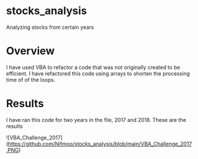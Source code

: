 # stocks_analysis
Analyzing stocks from certain years
# Overview
  I have used VBA to refactor a code that was not originally created to be efficient.
  I have refactored this code using arrays to shorten the processing time of of the loops.
  
 # Results
 
 I have ran this code for two years in the file, 2017 and 2018.
 These are the results
 
 ![VBA_Challenge_2017] (https://github.com/Nifmoo/stocks_analysis/blob/main/VBA_Challenge_2017.PNG)
